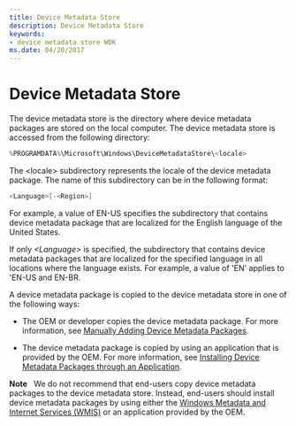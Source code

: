 ```yaml
---
title: Device Metadata Store
description: Device Metadata Store
keywords:
- device metadata store WDK
ms.date: 04/20/2017
---
```


# Device Metadata Store


The device metadata store is the directory where device metadata packages are stored on the local computer. The device metadata store is accessed from the following directory:

```cpp
%PROGRAMDATA%\Microsoft\Windows\DeviceMetadataStore\<locale>
```

The &lt;locale&gt; subdirectory represents the locale of the device metadata package. The name of this subdirectory can be in the following format:

```cpp
<Language>[-<Region>] 
```

For example, a value of EN-US specifies the subdirectory that contains device metadata package that are localized for the English language of the United States.

If only *&lt;Language&gt;* is specified, the subdirectory that contains device metadata packages that are localized for the specified language in all locations where the language exists. For example, a value of 'EN' applies to 'EN-US and EN-BR.

A device metadata package is copied to the device metadata store in one of the following ways:

-   The OEM or developer copies the device metadata package. For more information, see [Manually Adding Device Metadata Packages](manually-adding-device-metadata-packages.md).

-   The device metadata package is copied by using an application that is provided by the OEM. For more information, see [Installing Device Metadata Packages through an Application](installing-device-metadata-packages-through-an-application.md).

**Note**   We do not recommend that end-users copy device metadata packages to the device metadata store. Instead, end-users should install device metadata packages by using either the [Windows Metadata and Internet Services (WMIS)](installing-device-metadata-packages-from-wmis.md) or an application provided by the OEM.

 

 

 





